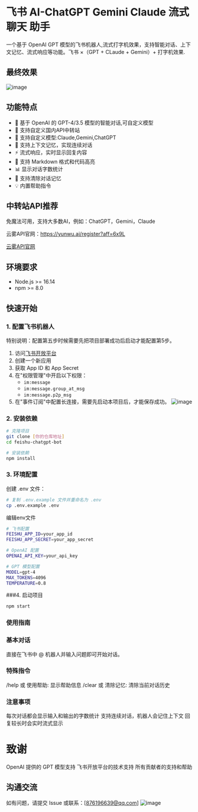 # 飞书 AI-ChatGPT Gemini Claude 流式聊天 助手

一个基于 OpenAI GPT 模型的飞书机器人,流式打字机效果，支持智能对话、上下文记忆、流式响应等功能。飞书 ×（GPT + CLaude + Gemini）+ 打字机效果.

## 最终效果

![image](https://github.com/user-attachments/assets/6f1386d7-3adf-443b-8f62-70bb93d01b21)



## 功能特点

- 🤖 基于 OpenAI 的 GPT-4/3.5 模型的智能对话,可自定义模型
- 🤖 支持自定义国内API中转站
- 🤖 支持自定义模型:Claude,Gemini,ChatGPT
- 💭 支持上下文记忆，实现连续对话
- ⚡ 流式响应，实时显示回复内容
- 📝 支持 Markdown 格式和代码高亮
- 📊 显示对话字数统计
- 🔄 支持清除对话记忆
- 💡 内置帮助指令

## 中转站API推荐
免魔法可用，支持大多数AI，例如：ChatGPT，Gemini，Claude

云雾API官网：https://yunwu.ai/register?aff=6x9L

[云雾API官网](https://yunwu.ai/register?aff=6x9L)


## 环境要求

- Node.js >= 16.14
- npm >= 8.0

## 快速开始

### 1. 配置飞书机器人

特别说明：配置第五步时候需要先把项目部署成功后启动才能配置第5步。
1. 访问[飞书开放平台](https://open.feishu.cn/app)
2. 创建一个新应用
3. 获取 App ID 和 App Secret
4. 在"权限管理"中开启以下权限：
   - `im:message`
   - `im:message.group_at_msg`
   - `im:message.p2p_msg`
5. 在"事件订阅"中配置长连接，需要先启动本项目后，才能保存成功。
![image](https://github.com/user-attachments/assets/a1d058ff-4951-481b-a5fe-1aff5db5f0ce)




### 2. 安装依赖
```bash
# 克隆项目
git clone [你的仓库地址]
cd feishu-chatgpt-bot

# 安装依赖
npm install
```

### 3. 环境配置
创建 .env 文件：
```bash
# 复制 .env.example 文件并重命名为 .env
cp .env.example .env
```

编辑env文件
```bash
# 飞书配置
FEISHU_APP_ID=your_app_id
FEISHU_APP_SECRET=your_app_secret

# OpenAI 配置
OPENAI_API_KEY=your_api_key

# GPT 模型配置
MODEL=gpt-4
MAX_TOKENS=4096
TEMPERATURE=0.8
```

###4. 启动项目
```bash
npm start
```

### 使用指南

### 基本对话
直接在飞书中 @ 机器人并输入问题即可开始对话。

### 特殊指令
/help 或 使用帮助: 显示帮助信息
/clear 或 清除记忆: 清除当前对话历史

### 注意事项
每次对话都会显示输入和输出的字数统计
支持连续对话，机器人会记住上下文
回复较长时会实时流式显示

# 致谢
OpenAI 提供的 GPT 模型支持
飞书开放平台的技术支持
所有贡献者的支持和帮助


## 沟通交流
如有问题，请提交 Issue 或联系：[876196639@qq.com]
![image](https://github.com/user-attachments/assets/4e66a6dc-040d-4294-a153-56caa5058e8e)

